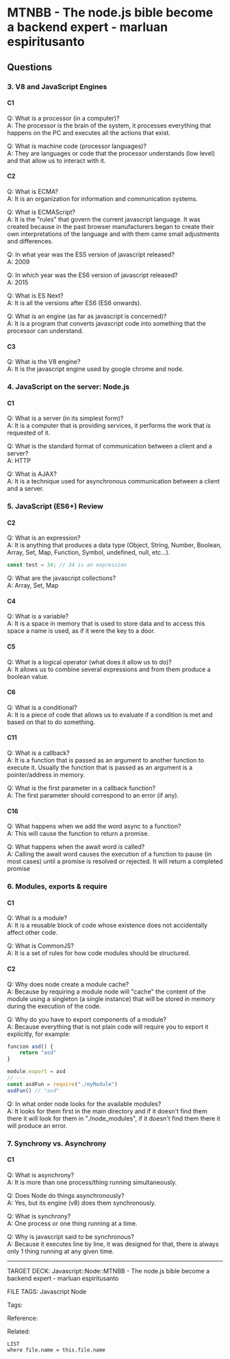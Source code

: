 # MTNBB - The node.js bible become a backend expert - marluan espiritusanto

## Questions

### 3. V8 and JavaScript Engines

#### C1

Q: What is a processor (in a computer)?  
A: The processor is the brain of the system, it processes everything that happens on the PC and executes all the actions that exist.

Q: What is machine code (processor languages)?  
A: They are languages or code that the processor understands (low level) and that allow us to interact with it.

#### C2

Q: What is ECMA?  
A: It is an organization for information and communication systems.

Q: What is ECMAScript?  
A: It is the "rules" that govern the current javascript language. It was created because in the past browser manufacturers began to create their own interpretations of the language and with them came small adjustments and differences.

Q: In what year was the ES5 version of javascript released?  
A: 2009

Q: In which year was the ES6 version of javascript released?  
A: 2015

Q: What is ES Next?  
A: It is all the versions after ES6 (ES6 onwards).

Q: What is an engine (as far as javascript is concerned)?  
A: It is a program that converts javascript code into something that the processor can understand.

#### C3

Q: What is the V8 engine?  
A: It is the javascript engine used by google chrome and node.

### 4. JavaScript on the server: Node.js

#### C1

Q: What is a server (in its simplest form)?  
A: It is a computer that is providing services, it performs the work that is requested of it.

Q: What is the standard format of communication between a client and a server?  
A: HTTP

Q: What is AJAX?  
A: It is a technique used for asynchronous communication between a client and a server.

### 5. JavaScript (ES6+) Review

#### C2

Q: What is an expression?  
A: It is anything that produces a data type (Object, String, Number, Boolean, Array, Set, Map, Function, Symbol, undefined, null, etc...).

```javascript
const test = 34; // 34 is an expression
```

Q: What are the javascript collections?  
A: Array, Set, Map

#### C4

Q: What is a variable?  
A: It is a space in memory that is used to store data and to access this space a name is used, as if it were the key to a door.

#### C5

Q: What is a logical operator (what does it allow us to do)?  
A: It allows us to combine several expressions and from them produce a boolean value.

#### C6

Q: What is a conditional?  
A: It is a piece of code that allows us to evaluate if a condition is met and based on that to do something.

#### C11

Q: What is a callback?  
A: It is a function that is passed as an argument to another function to execute it. Usually the function that is passed as an argument is a pointer/address in memory.

Q: What is the first parameter in a callback function?  
A: The first parameter should correspond to an error (if any).

#### C16

Q: What happens when we add the word async to a function?  
A: This will cause the function to return a promise.

Q: What happens when the await word is called?  
A: Calling the await word causes the execution of a function to pause (in most cases) until a promise is resolved or rejected. It will return a completed promise

### 6. Modules, exports & require

#### C1

Q: What is a module?  
A: It is a reusable block of code whose existence does not accidentally affect other code.

Q: What is CommonJS?  
A: It is a set of rules for how code modules should be structured.

#### C2

Q: Why does node create a module cache?  
A: Because by requiring a module node will "cache" the content of the module using a singleton (a single instance) that will be stored in memory during the execution of the code.

Q: Why do you have to export components of a module?  
A: Because everything that is not plain code will require you to export it explicitly, for example:

```javascript
funcion asd() {
    return "asd"
}

module.export = asd
// ---
const asdFun = require("./myModule")
asdFun() // "asd"
```

Q: In what order node looks for the available modules?  
A: It looks for them first in the main directory and if it doesn't find them there it will look for them in "./node_modules", if it doesn't find them there it will produce an error.

### 7. Synchrony vs. Asynchrony

#### C1

Q: What is asynchrony?  
A: It is more than one process/thing running simultaneously.

Q: Does Node do things asynchronously?  
A: Yes, but its engine (v8) does them synchronously.

Q: What is synchrony?  
A: One process or one thing running at a time.

Q: Why is javascript said to be synchronous?  
A: Because it executes line by line, it was designed for that, there is always only 1 thing running at any given time.

---

TARGET DECK: Javascript::Node::MTNBB - The node.js bible become a backend expert - marluan espiritusanto

FILE TAGS: Javascript Node

Tags:

Reference:

Related:

```dataview
LIST
where file.name = this.file.name
```
